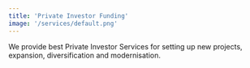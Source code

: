 ```yaml
---
title: 'Private Investor Funding'
image: '/services/default.png'
---
```

We provide best Private Investor Services for setting up new projects,
expansion, diversification and modernisation.
